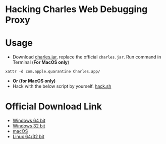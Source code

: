 # Hacking Charles Web Debugging Proxy

# Usage

- Download [charles.jar](charles.jar), replace the official `charles.jar`. Run command in Terminal (**For MacOS only**)

```
xattr -d com.apple.quarantine Charles.app/
```
- **Or (for MacOS only)**
- Hack with the below script by yourself. [hack.sh](hack.sh)

# Official Download Link

- [Windows 64 bit](https://www.charlesproxy.com/assets/release/4.6.2/charles-proxy-4.6.2-win64.msi)
- [Windows 32 bit](https://www.charlesproxy.com/assets/release/4.6.2/charles-proxy-4.6.2-win32.msi)
- [macOS](https://www.charlesproxy.com/assets/release/4.6.2/charles-proxy-4.6.2.dmg)
- [Linux 64/32 bit](https://www.charlesproxy.com/assets/release/4.6.2/charles-proxy-4.6.2.tar.gz)
